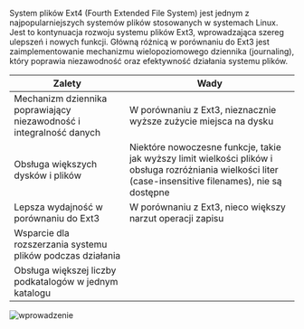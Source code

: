 System plików Ext4 (Fourth Extended File System) jest jednym z najpopularniejszych systemów plików stosowanych w systemach Linux. Jest to kontynuacja rozwoju systemu plików Ext3, wprowadzająca szereg ulepszeń i nowych funkcji. Główną różnicą w porównaniu do Ext3 jest zaimplementowanie mechanizmu wielopoziomowego dziennika (journaling), który poprawia niezawodność oraz efektywność działania systemu plików.

| Zalety                                                              | Wady                                                                                                                                                      |
| ------------------------------------------------------------------- | --------------------------------------------------------------------------------------------------------------------------------------------------------- |
| Mechanizm dziennika poprawiający niezawodność i integralność danych | W porównaniu z Ext3, nieznacznie wyższe zużycie miejsca na dysku                                                                                          |
| Obsługa większych dysków i plików                                   | Niektóre nowoczesne funkcje, takie jak wyższy limit wielkości plików i obsługa rozróżniania wielkości liter (case-insensitive filenames), nie są dostępne |
| Lepsza wydajność w porównaniu do Ext3                               | W porównaniu z Ext3, nieco większy narzut operacji zapisu                                                                                                 |
| Wsparcie dla rozszerzania systemu plików podczas działania          |                                                                                                                                                           |
| Obsługa większej liczby podkatalogów w jednym katalogu              |                                                                                                                                                           |


![wprowadzenie](3_4_2_ext4.png)



